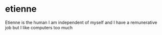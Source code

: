 # etienne
Etienne is the human
I am independent of myself and I have a remunerative job but I like computers too much
